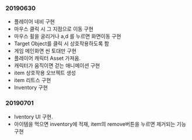 ### 20190630
+ 플레이어 네비 구현
+ 마우스 클릭 시 그 지점으로 이동 구현
+ 마우스 휠을 굴리거나 a,d 를 누르면 화면이동 구현
+ Target Object를 클릭 시 상호작용하도록 함
+ 게임 메인화면 씬 토대만 구현
+ 플레이어 캐릭터 Asset 가져옴.
+ 캐릭터가 움직이면 걷는 애니메이션 구현
+ item 상호작용 오브젝트 생성
+ item 리트스 구현
+ Inventory 구현

### 20190701
+ Iventory UI 구현.
+ 아이템을 먹으면 inventory에 적재, item의 remove버튼을 누르면 제거되는 기능 구현

